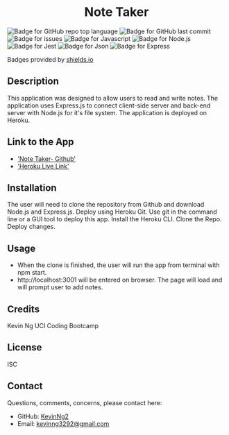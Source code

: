 <h1 align="center">Note Taker</h1>

![Badge for GitHub repo top language](https://img.shields.io/github/languages/top/kevinng2/readmecreator?style=flat&logo=appveyor)
![Badge for GitHub last commit](https://img.shields.io/badge/last%20commit-september%202022-blue)
![Badge for issues](https://camo.githubusercontent.com/ce3e5fef0d9a3d4226996fb4bd8a7a686b46032aba0d5652e12abee192c77d69/68747470733a2f2f696d672e736869656c64732e696f2f6769746875622f6973737565732f6a706436312f7465616d2d70726f66696c652d67656e657261746f72)
![Badge for Javascript](https://img.shields.io/badge/-Javascript-yellow)
![Badge for Node.js](https://img.shields.io/badge/-Node.js-yellowgreen)
![Badge for Jest](https://img.shields.io/badge/jest-jest-brightgreen)
![Badge for Json](https://img.shields.io/badge/-Json-blue)
![Badge for Express](https://img.shields.io/badge/-express-brightgreen)



Badges provided by [shields.io](https://shields.io/)

## Description
This application was designed to allow users to read and write notes. The application uses Express.js to connect client-side server and back-end server with Node.js for it's file system. The application is deployed on Heroku.

## Link to the App
* ['Note Taker- Github'](https://github.com/KevinNg2/Note-Taker)
* ['Heroku Live Link'](https://note-taker3292.herokuapp.com/)

## Installation 
The user will need to clone the repository from Github and download Node.js and Express.js. Deploy using Heroku Git.
Use git in the command line or a GUI tool to deploy this app. Install the Heroku CLI. Clone the Repo. Deploy changes. 

## Usage
- When the clone is finished, the user will run the app from terminal with npm start.
- http://localhost:3001 will be entered on browser. The page will load and will prompt user to add notes.

## Credits
Kevin Ng UCI Coding Bootcamp

## License
ISC

## Contact
Questions, comments, concerns, please contact here:
-   GitHub: [KevinNg2](https://github.com/KevinNg2)
-   Email: [kevinng3292@gmail.com](mailto:kevinng3292@gmail.com)
